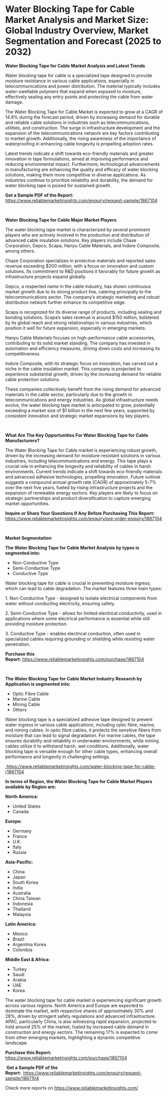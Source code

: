 <p><h1>Water Blocking Tape for Cable Market Analysis and Market Size: Global Industry Overview, Market Segmentation and Forecast (2025 to 2032)</h1></p><p><strong>Water Blocking Tape for Cable Market Analysis and Latest Trends</strong></p>
<p><p>Water blocking tape for cable is a specialized tape designed to provide moisture resistance in various cable applications, especially in telecommunications and power distribution. The material typically includes water-swellable polymers that expand when exposed to moisture, effectively sealing any entry points and protecting the cable from water damage.</p><p>The Water Blocking Tape for Cable Market is expected to grow at a CAGR of 14.9% during the forecast period, driven by increasing demand for durable and reliable cable solutions in industries such as telecommunications, utilities, and construction. The surge in infrastructure development and the expansion of the telecommunications network are key factors contributing to market growth. Additionally, the rising awareness of the importance of waterproofing in enhancing cable longevity is propelling adoption rates.</p><p>Latest trends indicate a shift towards eco-friendly materials and greater innovation in tape formulations, aimed at improving performance and reducing environmental impact. Furthermore, technological advancements in manufacturing are enhancing the quality and efficacy of water blocking solutions, making them more competitive in diverse applications. As industries continue to prioritize reliability and durability, the demand for water blocking tape is poised for sustained growth.</p></p>
<p><strong>Get a Sample PDF of the Report:&nbsp;</strong> <a href="https://www.reliablemarketinsights.com/enquiry/request-sample/1867104?utm_campaign=3369&utm_medium=2&utm_source=Github&utm_content=ia&utm_term=02042025&utm_id=water-blocking-tape-for-cable">https://www.reliablemarketinsights.com/enquiry/request-sample/1867104</a></p>
<p>&nbsp;</p>
<p><strong>Water Blocking Tape for Cable Major Market Players</strong></p>
<p><p>The water blocking tape market is characterized by several prominent players who are actively involved in the production and distribution of advanced cable insulation solutions. Key players include Chase Corporation, Gepco, Scapa, Hanyu Cable Materials, and Indore Composite, among others.</p><p>Chase Corporation specializes in protective materials and reported sales revenue exceeding $200 million, with a focus on innovation and custom solutions. Its commitment to R&D positions it favorably for future growth as infrastructure projects expand globally.</p><p>Gepco, a respected name in the cable industry, has shown continuous market growth due to its strong product line, catering principally to the telecommunications sector. The company’s strategic marketing and robust distribution network further enhance its competitive edge.</p><p>Scapa is recognized for its diverse range of products, including sealing and bonding solutions. Scapa’s sales revenue is around $150 million, bolstered by its global reach and strong relationships in various industries, which position it well for future expansion, especially in emerging markets.</p><p>Hanyu Cable Materials focuses on high-performance cable accessories, contributing to its solid market standing. The company has invested in automation and efficiency measures, driving down costs and increasing its competitiveness.</p><p>Indore Composite, with its strategic focus on innovation, has carved out a niche in the cable insulation market. This company is projected to experience substantial growth, driven by the increasing demand for reliable cable protection solutions.</p><p>These companies collectively benefit from the rising demand for advanced materials in the cable sector, particularly due to the growth in telecommunications and energy industries. As global infrastructure needs evolve, the water blocking tape market is anticipated to grow, potentially exceeding a market size of $1 billion in the next few years, supported by consistent innovation and strategic market expansions by key players.</p></p>
<p>&nbsp;</p>
<p><strong>What Are The Key Opportunities For Water Blocking Tape for Cable Manufacturers?</strong></p>
<p><p>The Water Blocking Tape for Cable market is experiencing robust growth, driven by the increasing demand for moisture-resistant solutions in various industries, including telecommunications and energy. This tape plays a crucial role in enhancing the longevity and reliability of cables in harsh environments. Current trends indicate a shift towards eco-friendly materials and advanced adhesive technologies, propelling innovation. Future outlook suggests a compound annual growth rate (CAGR) of approximately 5-7% over the next five years, fueled by rising infrastructure projects and the expansion of renewable energy sectors. Key players are likely to focus on strategic partnerships and product diversification to capture emerging market opportunities.</p></p>
<p><strong>Inquire or Share Your Questions If Any Before Purchasing This Report:</strong> <a href="https://www.reliablemarketinsights.com/enquiry/pre-order-enquiry/1867104?utm_campaign=3369&utm_medium=2&utm_source=Github&utm_content=ia&utm_term=02042025&utm_id=water-blocking-tape-for-cable">https://www.reliablemarketinsights.com/enquiry/pre-order-enquiry/1867104</a></p>
<p>&nbsp;</p>
<p><strong>Market Segmentation</strong></p>
<p><strong>The Water Blocking Tape for Cable Market Analysis by types is segmented into:</strong></p>
<p><ul><li>Non-Conductive Type</li><li>Semi-Conductive Type</li><li>Conductive Type</li></ul></p>
<p><p>Water blocking tape for cable is crucial in preventing moisture ingress, which can lead to cable degradation. The market features three main types: </p><p>1. Non-Conductive Type - designed to isolate electrical components from water without conducting electricity, ensuring safety. </p><p>2. Semi-Conductive Type - allows for limited electrical conductivity, used in applications where some electrical performance is essential while still providing moisture protection. </p><p>3. Conductive Type - enables electrical conduction, often used in specialized cables requiring grounding or shielding while resisting water penetration.</p></p>
<p><strong>Purchase this Report:&nbsp;</strong><a href="https://www.reliablemarketinsights.com/purchase/1867104?utm_campaign=3369&utm_medium=2&utm_source=Github&utm_content=ia&utm_term=02042025&utm_id=water-blocking-tape-for-cable">https://www.reliablemarketinsights.com/purchase/1867104</a></p>
<p>&nbsp;</p>
<p><strong>The Water Blocking Tape for Cable Market Industry Research by Application is segmented into:</strong></p>
<p><ul><li>Optic Fibre Cable</li><li>Marine Cable</li><li>Mining Cable</li><li>Others</li></ul></p>
<p><p>Water blocking tape is a specialized adhesive tape designed to prevent water ingress in various cable applications, including optic fibre, marine, and mining cables. In optic fibre cables, it protects the sensitive fibers from moisture that can lead to signal degradation. For marine cables, the tape ensures durability and reliability in underwater environments, while mining cables utilize it to withstand harsh, wet conditions. Additionally, water blocking tape is versatile enough for other cable types, enhancing overall performance and longevity in challenging settings.</p></p>
<p><a href="https://www.reliablemarketinsights.com/water-blocking-tape-for-cable-r1867104?utm_campaign=3369&utm_medium=2&utm_source=Github&utm_content=ia&utm_term=02042025&utm_id=water-blocking-tape-for-cable">&nbsp;https://www.reliablemarketinsights.com/water-blocking-tape-for-cable-r1867104</a></p>
<p><strong>In terms of Region, the Water Blocking Tape for Cable Market Players available by Region are:</strong></p>
<p>
    <p> <strong> North America: </strong>
        <ul>
            <li>United States</li>
            <li>Canada</li>
        </ul>
        </p> 
    <p> <strong> Europe: </strong>
        <ul>
            <li>Germany</li>
            <li>France</li>
            <li>U.K.</li>
            <li>Italy</li>
            <li>Russia</li>
        </ul>
        </p> 
    <p> <strong> Asia-Pacific: </strong>
        <ul>
            <li>China</li>
            <li>Japan</li>
            <li>South Korea</li>
            <li>India</li>
            <li>Australia</li>
            <li>China Taiwan</li>
            <li>Indonesia</li>
            <li>Thailand</li>
            <li>Malaysia</li>
        </ul>
        </p> 
    <p> <strong> Latin America: </strong>
        <ul>
            <li>Mexico</li>
            <li>Brazil</li>
            <li>Argentina Korea</li>
            <li>Colombia</li>
        </ul>
        </p> 
    <p> <strong> Middle East & Africa: </strong>
        <ul>
            <li>Turkey</li>
            <li>Saudi</li>
            <li>Arabia</li>
            <li>UAE</li>
            <li>Korea</li>
        </ul>
    </p>
    </p>
<p><p>The water blocking tape for cable market is experiencing significant growth across various regions. North America and Europe are expected to dominate the market, with respective shares of approximately 30% and 28%, driven by stringent safety regulations and advanced infrastructure. APAC, particularly China, is also witnessing rapid expansion, projected to hold around 25% of the market, fueled by increased cable demand in construction and energy sectors. The remaining 17% is expected to come from other emerging markets, highlighting a dynamic competitive landscape.</p></p>
<p><strong>Purchase this Report: </strong><a href="https://www.reliablemarketinsights.com/purchase/1867104?utm_campaign=3369&utm_medium=2&utm_source=Github&utm_content=ia&utm_term=02042025&utm_id=water-blocking-tape-for-cable">https://www.reliablemarketinsights.com/purchase/1867104</a></p>
<p>&nbsp;<strong>Get a Sample PDF of the Report:&nbsp;&nbsp;</strong><a href="https://www.reliablemarketinsights.com/enquiry/request-sample/1867104?utm_campaign=3369&utm_medium=2&utm_source=Github&utm_content=ia&utm_term=02042025&utm_id=water-blocking-tape-for-cable">https://www.reliablemarketinsights.com/enquiry/request-sample/1867104</a></p>
<p><strong></strong></p>
<p>Check more reports on <a href="https://www.reliablemarketinsights.com/?utm_campaign=3369&utm_medium=2&utm_source=Github&utm_content=ia&utm_term=02042025&utm_id=water-blocking-tape-for-cable">https://www.reliablemarketinsights.com/</a></p>